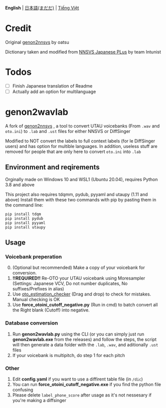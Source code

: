 **English** | [日本語(まだだ)](https://github.com/speedywater/genon2wavlab/blob/main/README_JPN.md) | [Tiếng Việt](https://github.com/speedywater/genon2wavlab/blob/main/README_VIE.md)

# Credit

Original [genon2nnsvs](https://github.com/oatsu-gh/genon2nnsvs) by oatsu 

Dictionary taken and modified from [NNSVS Japanese PLus](https://github.com/intunist/nnsvs-japanese-plus) by team Intunist

# Todos
- [ ] Finish Japanese translation of Readme
- [ ] Actually add an option for multilanguage

# genon2wavlab
A fork of [genon2nnsvs](https://github.com/oatsu-gh/genon2nnsvs) , a tool to convert UTAU voicebanks (From `.wav` and `oto.ini`) to `.lab` and `.ust` files for either NNSVS or DiffSinger

Modified to NOT convert the labels to full context labels (for le DiffSinger users) and has option for multible languages. In addition, useless stuff are removed for people that are only here to convert `oto.ini` into `.lab`

## Environment and reqirements

Orginally made on Windows 10 and WSL1 (Ubuntu 20.04), requires Python 3.8 and above

This project also requires tdqmm, pydub, pyyaml and utaupy (1.11 and above)
Install them with these two commands with pip by pasting them in the command line:
```
pip install tdqm
pip install pydub
pip install pyyaml
pip install utaupy
```

## Usage

### Voicebank preperation

0. (Optional but recommended) Make a copy of your voicebank for conversion.
1. **!!REQUIRED!!** Re-OTO your UTAU voicebank using Moresampler (Settings: Japanese VCV, Do not number duplicates, No suffixes/Prefixes in alias)
2. Use [oto_estimation_checker](https://github.com/oatsu-gh/oto_estimation_checker) (Drag and drop) to check for mistakes. Manual checking is OK
3. Use **force_otoini_cutoff_negative.py** (Run in cmd) to batch convert all the Right blank (Cutoff) into negative. 

### Database conversion

1. Run **genon2wavlab.py** using the CLI (or you can simply just run **genon2wavlab.exe** from the releases) and follow the steps, the script will then generate a data folder with the `.lab`, `.wav`, and aditionally `.ust` files
2. If your voicebank is multipitch, do step 1 for each pitch

### Other

1. Edit **config.yaml** if you want to use a diffirent table file (in `/dic`)
2. You can run **force_otoini_cutoff_negative.exe** if you find the python file confusing
3. Please delete `label_phone_score` after usage as it's not nessesary if you're making a diffsinger